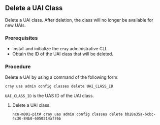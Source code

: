 
## Delete a UAI Class

Delete a UAI class. After deletion, the class will no longer be available for new UAIs.

### Prerequisites

-   Install and initialize the `cray` administrative CLI.
-   Obtain the ID of the UAI class that will be deleted.

### Procedure

Delete a UAI by using a command of the following form:

```bash
cray uas admin config classes delete UAI_CLASS_ID
```

`UAI_CLASS_ID` is the UAS ID of the UAI class.

1.  Delete a UAI class.

    ```screen
    ncn-m001-pit# cray uas admin config classes delete bb28a35a-6cbc-4c30-84b0-6050314af76b
    ```


